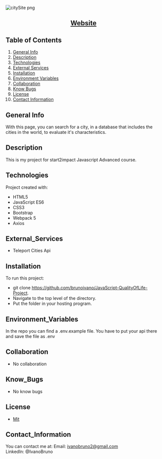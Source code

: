 ![citySite png](https://user-images.githubusercontent.com/107309358/215171340-dbaf05d9-3061-4568-9214-4e9e94300876.png)

<h2 align="center">
  <a href="https://quality-of-life-by-ivano-bruno.netlify.app/" target="_blank">Website</a>
</h2>

## Table of Contents
1. [General Info](#general-info)
2. [Description](#description)
3. [Technologies](#technologies)
4. [External Services](#external_services)
5. [Installation](#installation)
6. [Environment Variables](#environment_variables)
7. [Collaboration](#collaboration)
8. [Know Bugs](#know_bugs)
9. [License](#license)
10. [Contact Information](#contact_information)

## General Info
With this page, you can search for a city, in a database that includes the cities in the world, to evaluate it's characteristics.


## Description
This is my project for start2impact Javascript Advanced course.

## Technologies
Project created with:
* HTML5
* JavaScript ES6
* CSS3
* Bootstrap
* Webpack 5
* Axios

## External_Services
* Teleport Cities Api

## Installation
To run this project:
* git clone https://github.com/brunoivano/JavaScript-QualityOfLife-Project.
* Navigate to the top level of the directory.
* Put the folder in your hosting program.

## Environment_Variables
In the repo you can find a .env.example file. You have to put your api there and save the file as .env

## Collaboration
* No collaboration

## Know_Bugs
* No know bugs

##  License
* [Mit](https://choosealicense.com/licenses/mit/)

## Contact_Information
You can contact me at:
Email: ivanobruno2@gmail.com <br> 
LinkedIn: @IvanoBruno
